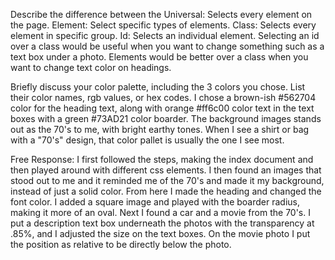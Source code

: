 Describe the difference between the
Universal: Selects every element on the page.
Element: Select specific types of elements.
Class: Selects every element in specific group.
Id: Selects an individual element.
Selecting an id over a class would be useful when you want to change something such as a text box under a photo. Elements would be better over a class when you want to change text color on headings.

Briefly discuss your color palette, including the 3 colors you chose. List their color names, rgb values, or hex codes.
I chose a brown-ish #562704 color for the heading text, along with orange #ff6c00 color text in the text boxes with a green #73AD21 color boarder. The background images stands out as the 70's to me, with bright earthy tones. When I see a shirt or bag with a "70's" design, that color pallet is usually the one I see most.

Free Response:
I first followed the steps, making the index document and then played around with different css elements.
I then found an images that stood out to me and it reminded me of the 70's and made it my background, instead of just a solid color. From here I made the heading and changed the font color. I added a square image and played with the boarder radius, making it more of an oval. Next I found a car and a movie from the 70's. I put a description text box underneath the photos with the transparency at .85%, and I adjusted the size on the text boxes. On the movie photo I put the position as relative to be directly below the photo. 
